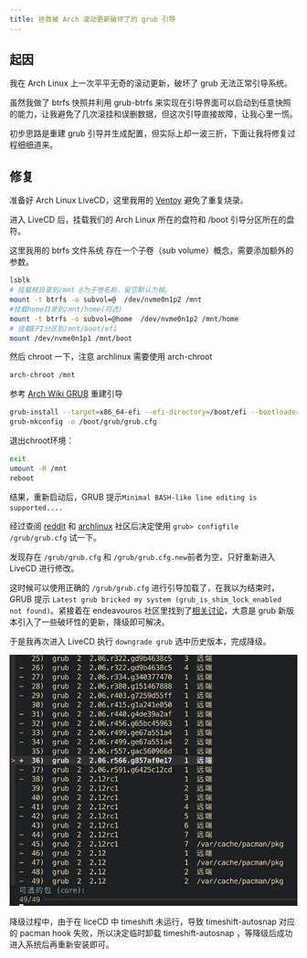 ```yaml
---
title: 拯救被 Arch 滚动更新破坏了的 grub 引导
---
```

## 起因
我在 Arch Linux 上一次平平无奇的滚动更新，破坏了 grub 无法正常引导系统。

虽然我做了 btrfs 快照并利用 grub-btrfs 来实现在引导界面可以启动到任意快照的能力，让我避免了几次滚挂和误删数据，但这次引导直接故障，让我心里一慌。

初步思路是重建 grub 引导并生成配置，但实际上却一波三折，下面让我将修复过程细细道来。
<!-- truncate -->

## 修复

准备好 Arch Linux LiveCD，这里我用的 [Ventoy](https://ventoy.net/) 避免了重复烧录。

进入 LiveCD 后，挂载我们的 Arch Linux 所在的盘符和 /boot 引导分区所在的盘符。

这里我用的 btrfs 文件系统 存在一个子卷（sub volume）概念，需要添加额外的参数。

```bash
lsblk
# 挂载根目录到/mnt @为子卷名称，留空默认为根。
mount -t btrfs -o subvol=@  /dev/nvme0n1p2 /mnt  
#挂载home目录到/mnt/home(可选)
mount -t btrfs -o subvol=@home  /dev/nvme0n1p2 /mnt/home 
# 挂载EFI分区到/mnt/boot/efi
mount /dev/nvme0n1p1 /mnt/boot     
```
然后 chroot 一下，注意 archlinux 需要使用 arch-chroot
```bash
arch-chroot /mnt
```

参考 [Arch Wiki GRUB](https://wiki.archlinux.org/title/GRUB) 重建引导

```bash
grub-install --target=x86_64-efi --efi-directory=/boot/efi --bootloader-id=GRUB
grub-mkconfig -o /boot/grub/grub.cfg
```

退出chroot环境：

```bash
exit  
umount -R /mnt 
reboot 
```


结果，重新启动后，GRUB 提示`Minimal BASH-like line editing is supported....`

经过查阅 [reddit](https://www.reddit.com/r/archlinux/comments/16s16fx/minimal_bash_like_line_editing_problem_but_not/) 和 [archlinux](https://bbs.archlinux.org/viewtopic.php?id=257358) 社区后决定使用 `grub> configfile /grub/grub.cfg` 试一下。

发现存在 `/grub/grub.cfg` 和 `/grub/grub.cfg.new`前者为空，只好重新进入 LiveCD 进行修改。

这时候可以使用正确的 `/grub/grub.cfg` 进行引导加载了，在我以为结束时，GRUB 提示 `Latest grub bricked my system (grub_is_shim_lock_enabled not found)`。紧接着在 endeavouros 社区里找到了[相关讨论](https://forum.endeavouros.com/t/latest-grub-bricked-my-system-grub-is-shim-lock-enabled-not-found/42879/5)，大意是 grub 新版本引入了一些破坏性的更新，降级即可解决。


于是我再次进入 LiveCD 执行 `downgrade grub` 选中历史版本，完成降级。

![1710943299087](image/README/1710943299087.png)

降级过程中，由于在 liceCD 中 timeshift 未运行，导致 timeshift-autosnap 对应的 pacman hook 失败，所以决定临时卸载 timeshift-autosnap ，等降级后成功进入系统后再重新安装即可。

